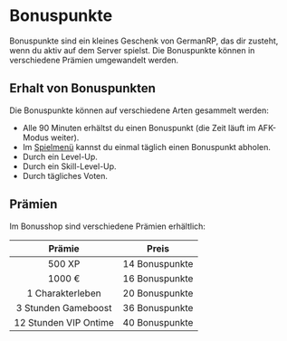 # Bonuspunkte 

Bonuspunkte sind ein kleines Geschenk von GermanRP, das dir zusteht, wenn du aktiv auf dem Server spielst. Die Bonuspunkte können in verschiedene Prämien umgewandelt werden.

## Erhalt von Bonuspunkten

Die Bonuspunkte können auf verschiedene Arten gesammelt werden:

* Alle 90 Minuten erhältst du einen Bonuspunkt (die Zeit läuft im AFK-Modus weiter).
* Im [Spielmenü](../../pages/allgemein/spielmenü.md) kannst du einmal täglich einen Bonuspunkt abholen.
* Durch ein Level-Up.
* Durch ein Skill-Level-Up.
* Durch tägliches Voten.

## Prämien
Im Bonusshop sind verschiedene Prämien erhältlich:

| Prämie | Preis |
|:-:|:-:|
| 500 XP | 14 Bonuspunkte |
| 1000 € | 16 Bonuspunkte |
| 1 Charakterleben | 20 Bonuspunkte |
| 3 Stunden Gameboost | 36 Bonuspunkte |
| 12 Stunden VIP Ontime | 40 Bonuspunkte |
